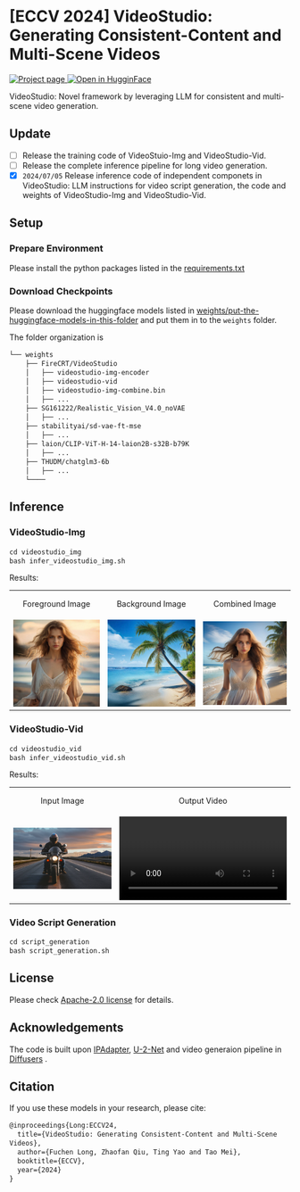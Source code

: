 # [ECCV 2024] VideoStudio: Generating Consistent-Content and Multi-Scene Videos
<a target="_blank" href="https://VidStudio.github.io">
<img src='https://img.shields.io/badge/Project-Page-green' alt="Project page"/>
</a>
<a target="_blank" href="https://huggingface.co/FireCRT/VideoStudio/tree/main">
<img src="https://img.shields.io/badge/%F0%9F%A4%97%20Hugging%20Face-Model-blue" alt="Open in HugginFace"/>
</a>


VideoStudio: Novel framework by leveraging LLM for consistent and multi-scene video generation. 

## Update
- [ ] Release the training code of VideoStuio-Img and VideoStudio-Vid.
- [ ] Release the complete inference pipeline for long video generation.
- [x] `2024/07/05` Release inference code of independent componets in VideoStudio: LLM instructions for video script generation, the code and weights of VideoStudio-Img and VideoStudio-Vid.

## Setup

### Prepare Environment
Please install the python packages listed in the [requirements.txt](./requirements.txt)

### Download Checkpoints
Please download the huggingface models listed in [weights/put-the-huggingface-models-in-this-folder](./weights/put-the-huggingface-models-in-this-folder) and put them in to the `weights` folder.

The folder organization is
```
└── weights
    ├── FireCRT/VideoStudio
    │   ├── videostudio-img-encoder
    │   ├── videostudio-vid
    │   ├── videostudio-img-combine.bin
    │   ├── ...    
    ├── SG161222/Realistic_Vision_V4.0_noVAE
    │   ├── ...
    ├── stabilityai/sd-vae-ft-mse
    │   ├── ...
    ├── laion/CLIP-ViT-H-14-laion2B-s32B-b79K
    │   ├── ...
    ├── THUDM/chatglm3-6b
    │   ├── ...
    └────
```

## Inference

### VideoStudio-Img
```
cd videostudio_img
bash infer_videostudio_img.sh
```

Results:
<table class='center'>
<tr>
  <td><p style="text-align: center">Foreground Image</p></td>
  <td><p style="text-align: center">Background Image</p></td>
  <td><p style="text-align: center">Combined Image</p></td>
<tr>
<tr>
  <td>
  <img src='./assets/videostudio-img/fg.png' width=256>
 </td>
  <td>
  <img src='./assets/videostudio-img/bg.png' width=256>
 </td>
  <td>
  <img src='./assets/videostudio-img/combine.png' width=256>
 </td>
<tr>
</table>



### VideoStudio-Vid
```
cd videostudio_vid
bash infer_videostudio_vid.sh
```

Results:
<table class='center'>
<tr>
  <td><p style="text-align: center">Input Image</p></td>
  <td><p style="text-align: center">Output Video</p></td>
<tr>
<tr>
  <td>
  <img src='./assets/videostudio-vid/rider.png' width=512>
 </td>
  <td>
  <video controls>
  <source src='./assets/videostudio-vid/rider.mp4' width=512 type="video/mp4">
 </td>
<tr>
</table>


### Video Script Generation
```
cd script_generation
bash script_generation.sh
```


## License
Please check [Apache-2.0 license](./LICENSE) for details.

## Acknowledgements
The code is built upon [IPAdapter](https://github.com/tencent-ailab/IP-Adapter), [U-2-Net](https://github.com/xuebinqin/U-2-Net) and video generaion pipeline in [Diffusers](https://github.com/huggingface/diffusers) .

## Citation

If you use these models in your research, please cite:

    @inproceedings{Long:ECCV24,
      title={VideoStudio: Generating Consistent-Content and Multi-Scene Videos},
      author={Fuchen Long, Zhaofan Qiu, Ting Yao and Tao Mei},
      booktitle={ECCV},
      year={2024}
    }




